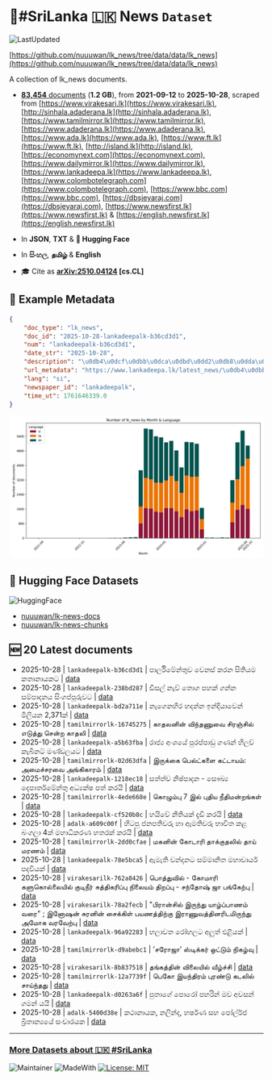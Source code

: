 # 📄#SriLanka 🇱🇰 News `Dataset`

![LastUpdated](https://img.shields.io/badge/last_updated-2025--10--28_15:47:48-green)

[https://github.com/nuuuwan/lk_news/tree/data/data/lk_news](https://github.com/nuuuwan/lk_news/tree/data/data/lk_news)

A collection of lk_news documents.

- [**83,454** documents](https://github.com/nuuuwan/lk_news/tree/data/data/lk_news) (**1.2 GB**), from **2021-09-12** to **2025-10-28**, scraped from [https://www.virakesari.lk](https://www.virakesari.lk), [http://sinhala.adaderana.lk](http://sinhala.adaderana.lk), [https://www.tamilmirror.lk](https://www.tamilmirror.lk), [https://www.adaderana.lk](https://www.adaderana.lk), [https://www.ada.lk](https://www.ada.lk), [https://www.ft.lk](https://www.ft.lk), [http://island.lk](http://island.lk), [https://economynext.com](https://economynext.com), [https://www.dailymirror.lk](https://www.dailymirror.lk), [https://www.lankadeepa.lk](https://www.lankadeepa.lk), [https://www.colombotelegraph.com](https://www.colombotelegraph.com), [https://www.bbc.com](https://www.bbc.com), [https://dbsjeyaraj.com](https://dbsjeyaraj.com), [https://www.newsfirst.lk](https://www.newsfirst.lk) & [https://english.newsfirst.lk](https://english.newsfirst.lk)

- In **JSON**, **TXT** & **🤗 Hugging Face**

- In **සිංහල**, **தமிழ்** & **English**

- 🎓 Cite as **[arXiv:2510.04124](https://arxiv.org/abs/2510.04124) [cs.CL]**

## 📝 Example Metadata

```json
{
    "doc_type": "lk_news",
    "doc_id": "2025-10-28-lankadeepalk-b36cd3d1",
    "num": "lankadeepalk-b36cd3d1",
    "date_str": "2025-10-28",
    "description": "\u0db4\u0dcf\u0dbb\u0dca\u0dbd\u0dd2\u0db8\u0dda\u0db1\u0dca\u0dad\u0dd4\u0dc0 \u0dc0\u0dd9\u0db1\u0dc3\u0dca \u0d9a\u0dbb\u0db1 \u0dc3\u0dd2\u0dad\u0dd2\u0dba\u0db8 \u0d9a\u0dad\u0dcf\u0db1\u0dcf\u0dba\u0d9a\u0da7",
    "url_metadata": "https://www.lankadeepa.lk/latest_news/\u0db4\u0dbb\u0dbd\u0db8\u0db1\u0dad\u0dc0-\u0dc0\u0db1\u0dc3-\u0d9a\u0dbb\u0db1-\u0dc3\u0dad\u0dba\u0db8-\u0d9a\u0dad\u0db1\u0dba\u0d9a\u0da7/1-682231",
    "lang": "si",
    "newspaper_id": "lankadeepalk",
    "time_ut": 1761646339.0
}
```

![Chart](https://raw.githubusercontent.com/nuuuwan/lk_news/refs/heads/data/data/lk_news/docs_by_month_and_lang.png)

## 🤗 Hugging Face Datasets

![HuggingFace](https://img.shields.io/badge/-HuggingFace-FDEE21?style=for-the-badge&logo=HuggingFace)

- [nuuuwan/lk-news-docs](https://huggingface.co/datasets/nuuuwan/lk-news-docs)
- [nuuuwan/lk-news-chunks](https://huggingface.co/datasets/nuuuwan/lk-news-chunks)

## 🆕 20 Latest documents

- 2025-10-28 | `lankadeepalk-b36cd3d1` | පාර්ලිමේන්තුව වෙනස් කරන සිතියම කතානායකට | [data](https://github.com/nuuuwan/lk_news/tree/data/data/lk_news/2020s/2025/2025-10-28-lankadeepalk-b36cd3d1)
- 2025-10-28 | `lankadeepalk-238bd287` | ඩීසල් නැව් තොග පහක් ගන්න සම්පාදනය සිංගප්පූරුවට | [data](https://github.com/nuuuwan/lk_news/tree/data/data/lk_news/2020s/2025/2025-10-28-lankadeepalk-238bd287)
- 2025-10-28 | `lankadeepalk-bd2a711e` | නැගෙනහිර හදන්න ඉන්දියාවෙන් මිලියන 2,371ක් | [data](https://github.com/nuuuwan/lk_news/tree/data/data/lk_news/2020s/2025/2025-10-28-lankadeepalk-bd2a711e)
- 2025-10-28 | `tamilmirrorlk-16745275` | காதலனின் விந்தணுவை சிரஞ்சில் எடுத்து சென்ற காதலி | [data](https://github.com/nuuuwan/lk_news/tree/data/data/lk_news/2020s/2025/2025-10-28-tamilmirrorlk-16745275)
- 2025-10-28 | `lankadeepalk-a5b63fba` | රාජ්‍ය අංශයේ පුරප්පාඩු ගණන් හිලව් කැබිනට් මණ්ඩලයට | [data](https://github.com/nuuuwan/lk_news/tree/data/data/lk_news/2020s/2025/2025-10-28-lankadeepalk-a5b63fba)
- 2025-10-28 | `tamilmirrorlk-02d63dfa` | இருக்கை பெல்ட்களை கட்டாயம்: அமைச்சரவை அங்கிகாரம் | [data](https://github.com/nuuuwan/lk_news/tree/data/data/lk_news/2020s/2025/2025-10-28-tamilmirrorlk-02d63dfa)
- 2025-10-28 | `lankadeepalk-1218ec18` | සත්ත්ව නිෂ්පාදන - සෞඛ්‍ය දෙපාර්තමේන්තු අධ්‍යක්ෂ පත් කරයි | [data](https://github.com/nuuuwan/lk_news/tree/data/data/lk_news/2020s/2025/2025-10-28-lankadeepalk-1218ec18)
- 2025-10-28 | `tamilmirrorlk-4ede668e` | கொழும்பு 7 இல்  புதிய  நீதிமன்றங்கள் | [data](https://github.com/nuuuwan/lk_news/tree/data/data/lk_news/2020s/2025/2025-10-28-tamilmirrorlk-4ede668e)
- 2025-10-28 | `lankadeepalk-cf520b8c` | හයිවේ නීතියක් දැඩි කරයි | [data](https://github.com/nuuuwan/lk_news/tree/data/data/lk_news/2020s/2025/2025-10-28-lankadeepalk-cf520b8c)
- 2025-10-28 | `adalk-a609c00f` | හිටපු ජනපතිවරු හා ඇමතිවරු භාවිත කළ බංගලා 4ක්  මහාධිකරණ හතරක් කරයි | [data](https://github.com/nuuuwan/lk_news/tree/data/data/lk_news/2020s/2025/2025-10-28-adalk-a609c00f)
- 2025-10-28 | `tamilmirrorlk-2dd0cfae` | மகனின் கோடாரி தாக்குதலில் தாய் மரணம் | [data](https://github.com/nuuuwan/lk_news/tree/data/data/lk_news/2020s/2025/2025-10-28-tamilmirrorlk-2dd0cfae)
- 2025-10-28 | `lankadeepalk-78e5bca5` | ඇමැති චන්දනට සම්මානිත මහාචාර්ය පදවියක් | [data](https://github.com/nuuuwan/lk_news/tree/data/data/lk_news/2020s/2025/2025-10-28-lankadeepalk-78e5bca5)
- 2025-10-28 | `virakesarilk-762a8426` | பொத்துவில் - கோமாரி களுகொல்லையில் குடிநீர் சுத்திகரிப்பு நிலையம் திறப்பு - சந்தோஷ் ஜா பங்கேற்பு | [data](https://github.com/nuuuwan/lk_news/tree/data/data/lk_news/2020s/2025/2025-10-28-virakesarilk-762a8426)
- 2025-10-28 | `virakesarilk-78a2fecb` | "பிரான்சில் இருந்து யாழ்ப்பாணம் வரை" ; இனோஷன் சுரனின் சைக்கிள் பயணத்திற்கு இராணுவத்தினரிடமிருந்து அமோக வரவேற்பு | [data](https://github.com/nuuuwan/lk_news/tree/data/data/lk_news/2020s/2025/2025-10-28-virakesarilk-78a2fecb)
- 2025-10-28 | `lankadeepalk-96a92283` | හලාවත රෝහලට අලුත් එළියක් | [data](https://github.com/nuuuwan/lk_news/tree/data/data/lk_news/2020s/2025/2025-10-28-lankadeepalk-96a92283)
- 2025-10-28 | `tamilmirrorlk-d9abebc1` | ’சரோஜா’ ஸ்டிக்கர் ஒட்டும் நிகழ்வு | [data](https://github.com/nuuuwan/lk_news/tree/data/data/lk_news/2020s/2025/2025-10-28-tamilmirrorlk-d9abebc1)
- 2025-10-28 | `virakesarilk-8b837518` | தங்கத்தின் விலையில் வீழ்ச்சி | [data](https://github.com/nuuuwan/lk_news/tree/data/data/lk_news/2020s/2025/2025-10-28-virakesarilk-8b837518)
- 2025-10-28 | `tamilmirrorlk-12a7739f` | பெகோ இயந்திரம் புரண்டு கடலில்  சாய்ந்தது | [data](https://github.com/nuuuwan/lk_news/tree/data/data/lk_news/2020s/2025/2025-10-28-tamilmirrorlk-12a7739f)
- 2025-10-28 | `lankadeepalk-d0263a6f` | පුතාගේ පොරෝ පහරින් මව අවසන් ගමන් යයි | [data](https://github.com/nuuuwan/lk_news/tree/data/data/lk_news/2020s/2025/2025-10-28-lankadeepalk-d0263a6f)
- 2025-10-28 | `adalk-5400d38e` | කථානායක, නලින්ද, හර්ෂණ සහ  පෝල්ර්ජ බ්‍රිතාන්‍යයේ සංචාරයක | [data](https://github.com/nuuuwan/lk_news/tree/data/data/lk_news/2020s/2025/2025-10-28-adalk-5400d38e)

---

### [More Datasets about 🇱🇰 #SriLanka](https://github.com/nuuuwan/lk_datasets)

![Maintainer](https://img.shields.io/badge/maintainer-nuuuwan-red)
![MadeWith](https://img.shields.io/badge/made_with-python-blue)
[![License: MIT](https://img.shields.io/badge/License-MIT-yellow.svg)](https://opensource.org/licenses/MIT)
